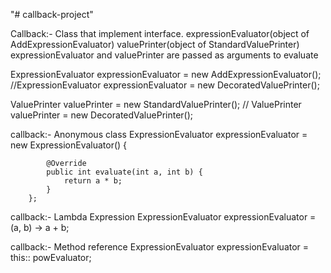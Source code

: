 "# callback-project" 

 Callback:- Class that implement interface. 
 expressionEvaluator(object of AddExpressionEvaluator) 
 valuePrinter(object of StandardValuePrinter)
 expressionEvaluator and valuePrinter are passed as arguments to evaluate
 
ExpressionEvaluator expressionEvaluator = new AddExpressionEvaluator();
//ExpressionEvaluator expressionEvaluator = new DecoratedValuePrinter();

ValuePrinter valuePrinter = new StandardValuePrinter();
// ValuePrinter valuePrinter = new DecoratedValuePrinter();

callback:- Anonymous class
ExpressionEvaluator expressionEvaluator = new ExpressionEvaluator() {

			@Override
			public int evaluate(int a, int b) {
				return a * b;
			}
		};
		
callback:- Lambda Expression
ExpressionEvaluator expressionEvaluator = (a, b) -> a + b;

callback:- Method reference
ExpressionEvaluator expressionEvaluator = this:: powEvaluator;
